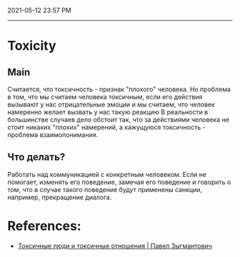 
2021-05-12 23:57 PM
***

# Toxicity
## Main
Считается, что токсичность - признак "плохого" человека. Но проблема в том, что мы считаем человека токсичным, если его действия вызывают у нас отрицательные эмоции и мы считаем, что человек намеренно желает вызвать у нас такую реакцию
В реальности в большинстве случаев дело обстоит так, что за действиями человека не стоит никаких "плохих" намерений, а кажущуюся токсичность - проблема взаимопонимания.
## Что делать?
Работать над коммуникацией с конкретным человеком. Если не помогает, изменять его поведение, замечая его поведение и говорить о том, что в случае такого поведение будут применены санкции, например, прекращение диалога.


# References:
- [Токсичные люди и токсичные отношения | Павел Зыгмантович](https://www.youtube.com/watch?app=desktop&v=WDDDyWWA_H8&feature=youtu.be)